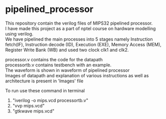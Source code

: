 # pipelined_processor
This repository contain the verilog files of MIPS32 pipelined processor. <br>
I have made this project as a part of nptel course on hardware modelling using verilog. <br>
We have pipelined the main processes into 5 stages namely Instruction fetch(IF), Instruction decode (ID), Execution (EXE), Memory Access (MEM), Register Write Bank (WB) and used two clock clk1 and clk2.  <br>

processor.v contains the code for the datapath <br> 
processortb.v contains testbench with an example. <br>
The waveform is shown in waveform of pipelined processor <br>
Images of datapath and explanation of various instructions as well as architecture is present in 'Images' file

To run use these command in terminal <br> 
<ol>
<li>"iverilog -o mips.vcd processortb.v" <br>
<li>"vvp mips.vcd" <br>
<li>"gtkwave mips.vcd" <br>
</ol>
